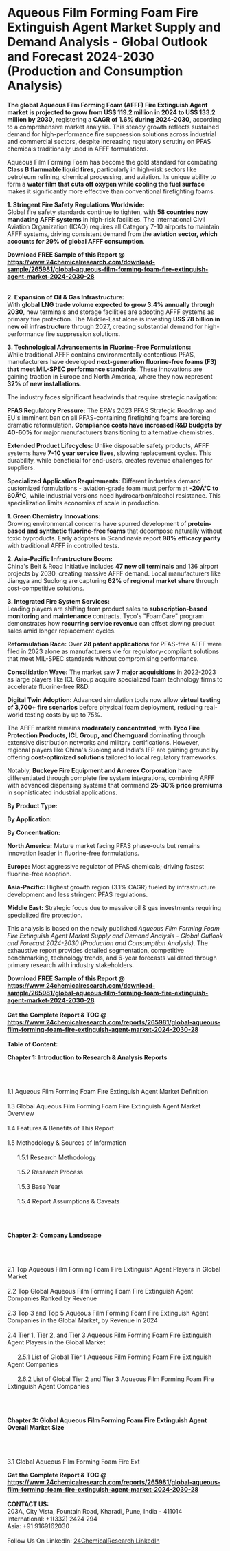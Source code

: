 <h1>Aqueous Film Forming Foam Fire Extinguish Agent Market Supply and Demand Analysis - Global Outlook and Forecast 2024-2030 (Production and Consumption Analysis)</h1><p><strong>The global Aqueous Film Forming Foam (AFFF) Fire Extinguish Agent market is projected to grow from US$ 119.2 million in 2024 to US$ 133.2 million by 2030</strong>, registering a <strong>CAGR of 1.6% during 2024-2030</strong>, according to a comprehensive market analysis. This steady growth reflects sustained demand for high-performance fire suppression solutions across industrial and commercial sectors, despite increasing regulatory scrutiny on PFAS chemicals traditionally used in AFFF formulations.</p><p>Aqueous Film Forming Foam has become the gold standard for combating <strong>Class B flammable liquid fires</strong>, particularly in high-risk sectors like petroleum refining, chemical processing, and aviation. Its unique ability to form a <strong>water film that cuts off oxygen while cooling the fuel surface</strong> makes it significantly more effective than conventional firefighting foams.</p><p><strong>1. Stringent Fire Safety Regulations Worldwide:</strong><br>
Global fire safety standards continue to tighten, with <strong>58 countries now mandating AFFF systems</strong> in high-risk facilities. The International Civil Aviation Organization (ICAO) requires all Category 7-10 airports to maintain AFFF systems, driving consistent demand from the <strong>aviation sector, which accounts for 29% of global AFFF consumption</strong>.</p><div><b>Download FREE Sample of this Report @ 
            <a href="https://www.24chemicalresearch.com/download-sample/265981/global-aqueous-film-forming-foam-fire-extinguish-agent-market-2024-2030-28">
            https://www.24chemicalresearch.com/download-sample/265981/global-aqueous-film-forming-foam-fire-extinguish-agent-market-2024-2030-28</a></b></div><br><p><strong>2. Expansion of Oil &amp; Gas Infrastructure:</strong><br>
With <strong>global LNG trade volume expected to grow 3.4% annually through 2030</strong>, new terminals and storage facilities are adopting AFFF systems as primary fire protection. The Middle-East alone is investing <strong>US$ 78 billion in new oil infrastructure</strong> through 2027, creating substantial demand for high-performance fire suppression solutions.</p><p><strong>3. Technological Advancements in Fluorine-Free Formulations:</strong><br>
While traditional AFFF contains environmentally contentious PFAS, manufacturers have developed <strong>next-generation fluorine-free foams (F3) that meet MIL-SPEC performance standards</strong>. These innovations are gaining traction in Europe and North America, where they now represent <strong>32% of new installations</strong>.</p><p>The industry faces significant headwinds that require strategic navigation:</p><p><strong>PFAS Regulatory Pressure:</strong> The EPA's 2023 PFAS Strategic Roadmap and EU's imminent ban on all PFAS-containing firefighting foams are forcing dramatic reformulation. <strong>Compliance costs have increased R&amp;D budgets by 40-60%</strong> for major manufacturers transitioning to alternative chemistries.</p><p><strong>Extended Product Lifecycles:</strong> Unlike disposable safety products, AFFF systems have <strong>7-10 year service lives</strong>, slowing replacement cycles. This durability, while beneficial for end-users, creates revenue challenges for suppliers.</p><p><strong>Specialized Application Requirements:</strong> Different industries demand customized formulations - aviation-grade foam must perform at <strong>-20Â°C to 60Â°C</strong>, while industrial versions need hydrocarbon/alcohol resistance. This specialization limits economies of scale in production.</p><p><strong>1. Green Chemistry Innovations:</strong><br>
Growing environmental concerns have spurred development of <strong>protein-based and synthetic fluorine-free foams</strong> that decompose naturally without toxic byproducts. Early adopters in Scandinavia report <strong>98% efficacy parity</strong> with traditional AFFF in controlled tests.</p><p><strong>2. Asia-Pacific Infrastructure Boom:</strong><br>
China's Belt &amp; Road Initiative includes <strong>47 new oil terminals</strong> and 136 airport projects by 2030, creating massive AFFF demand. Local manufacturers like Jiangya and Suolong are capturing <strong>62% of regional market share</strong> through cost-competitive solutions.</p><p><strong>3. Integrated Fire System Services:</strong><br>
Leading players are shifting from product sales to <strong>subscription-based monitoring and maintenance</strong> contracts. Tyco's "FoamCare" program demonstrates how <strong>recurring service revenue</strong> can offset slowing product sales amid longer replacement cycles.</p><p><strong>Reformulation Race:</strong> Over <strong>28 patent applications</strong> for PFAS-free AFFF were filed in 2023 alone as manufacturers vie for regulatory-compliant solutions that meet MIL-SPEC standards without compromising performance.</p><p><strong>Consolidation Wave:</strong> The market saw <strong>7 major acquisitions</strong> in 2022-2023 as large players like ICL Group acquire specialized foam technology firms to accelerate fluorine-free R&amp;D.</p><p><strong>Digital Twin Adoption:</strong> Advanced simulation tools now allow <strong>virtual testing of 3,700+ fire scenarios</strong> before physical foam deployment, reducing real-world testing costs by up to 75%.</p><p>The AFFF market remains <strong>moderately concentrated</strong>, with <strong>Tyco Fire Protection Products, ICL Group, and Chemguard</strong> dominating through extensive distribution networks and military certifications. However, regional players like China's Suolong and India's IFP are gaining ground by offering <strong>cost-optimized solutions</strong> tailored to local regulatory frameworks.</p><p>Notably, <strong>Buckeye Fire Equipment and Amerex Corporation</strong> have differentiated through complete fire system integrations, combining AFFF with advanced dispensing systems that command <strong>25-30% price premiums</strong> in sophisticated industrial applications.</p><p><strong>By Product Type:</strong></p><p><strong>By Application:</strong></p><p><strong>By Concentration:</strong></p><p><strong>North America:</strong> Mature market facing PFAS phase-outs but remains innovation leader in fluorine-free formulations.</p><p><strong>Europe:</strong> Most aggressive regulator of PFAS chemicals; driving fastest fluorine-free adoption.</p><p><strong>Asia-Pacific:</strong> Highest growth region (3.1% CAGR) fueled by infrastructure development and less stringent PFAS regulations.</p><p><strong>Middle East:</strong> Strategic focus due to massive oil &amp; gas investments requiring specialized fire protection.</p><p>This analysis is based on the newly published <em>Aqueous Film Forming Foam Fire Extinguish Agent Market Supply and Demand Analysis - Global Outlook and Forecast 2024-2030 (Production and Consumption Analysis)</em>. The exhaustive report provides detailed segmentation, competitive benchmarking, technology trends, and 6-year forecasts validated through primary research with industry stakeholders.</p><div><b>Download FREE Sample of this Report @ 
            <a href="https://www.24chemicalresearch.com/download-sample/265981/global-aqueous-film-forming-foam-fire-extinguish-agent-market-2024-2030-28">
            https://www.24chemicalresearch.com/download-sample/265981/global-aqueous-film-forming-foam-fire-extinguish-agent-market-2024-2030-28</a></b></div><br><div><b>Get the Complete Report & TOC @ 
            <a href="https://www.24chemicalresearch.com/reports/265981/global-aqueous-film-forming-foam-fire-extinguish-agent-market-2024-2030-28">
            https://www.24chemicalresearch.com/reports/265981/global-aqueous-film-forming-foam-fire-extinguish-agent-market-2024-2030-28</a></b></div><br>
            <b>Table of Content:</b><p><p><strong>Chapter 1: Introduction to Research &amp; Analysis Reports</strong></p><br />
<br />
<p>1.1 Aqueous Film Forming Foam Fire Extinguish Agent  Market Definition<br /><br />
1.3 Global Aqueous Film Forming Foam Fire Extinguish Agent  Market Overview<br /><br />
1.4 Features &amp; Benefits of This Report<br /><br />
1.5 Methodology &amp; Sources of Information<br /><br />
&nbsp;&nbsp;&nbsp;&nbsp;&nbsp; 1.5.1 Research Methodology<br /><br />
&nbsp;&nbsp;&nbsp;&nbsp;&nbsp; 1.5.2 Research Process<br /><br />
&nbsp;&nbsp;&nbsp;&nbsp;&nbsp; 1.5.3 Base Year<br /><br />
&nbsp;&nbsp;&nbsp;&nbsp;&nbsp; 1.5.4 Report Assumptions &amp; Caveats</p><br />
<br />
<p><strong>Chapter 2: Company Landscape</strong></p><br />
<br />
<p>2.1 Top Aqueous Film Forming Foam Fire Extinguish Agent  Players in Global Market<br /><br />
2.2 Top Global Aqueous Film Forming Foam Fire Extinguish Agent  Companies Ranked by Revenue<br /><br />
2.3 Top 3 and Top 5 Aqueous Film Forming Foam Fire Extinguish Agent  Companies in the Global Market, by Revenue in 2024<br /><br />
2.4 Tier 1, Tier 2, and Tier 3 Aqueous Film Forming Foam Fire Extinguish Agent  Players in the Global Market<br /><br />
&nbsp;&nbsp;&nbsp;&nbsp;&nbsp; 2.5.1 List of Global Tier 1 Aqueous Film Forming Foam Fire Extinguish Agent  Companies<br /><br />
&nbsp;&nbsp;&nbsp;&nbsp;&nbsp; 2.6.2 List of Global Tier 2 and Tier 3 Aqueous Film Forming Foam Fire Extinguish Agent  Companies</p><br />
<br />
<p><strong>Chapter 3: Global Aqueous Film Forming Foam Fire Extinguish Agent  Overall Market Size</strong></p><br />
<br />
<p>3.1 Global Aqueous Film Forming Foam Fire Ext</p><div><b>Get the Complete Report & TOC @ 
            <a href="https://www.24chemicalresearch.com/reports/265981/global-aqueous-film-forming-foam-fire-extinguish-agent-market-2024-2030-28">
            https://www.24chemicalresearch.com/reports/265981/global-aqueous-film-forming-foam-fire-extinguish-agent-market-2024-2030-28</a></b></div><br><b>CONTACT US:</b><br>
            203A, City Vista, Fountain Road, Kharadi, Pune, India - 411014<br>
            International: +1(332) 2424 294<br>
            Asia: +91 9169162030 <br><br>
            Follow Us On LinkedIn: <a href="https://www.linkedin.com/company/24chemicalresearch/">24ChemicalResearch LinkedIn</a>